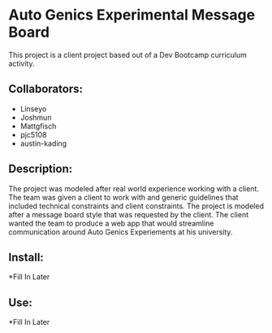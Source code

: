 # Auto Genics Experimental Message Board
This project is a client project based out of a Dev Bootcamp curriculum activity.
## Collaborators:
- Linseyo
- Joshmun
- Mattgfisch
- pjc5108
- austin-kading

## Description:
The project was modeled after real world experience working with a client. The team was given a client to work with and generic guidelines that included technical constraints and client constraints. The project is modeled after a message board style that was requested by the client. The client wanted the team to produce a web app that would streamline communication around Auto Genics Experiements at his university.

## Install:
*Fill In Later
## Use:
*Fill In Later
